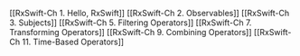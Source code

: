 [[RxSwift-Ch 1. Hello, RxSwift]]
[[RxSwift-Ch 2. Observables]]
[[RxSwift-Ch 3. Subjects]]
[[RxSwift-Ch 5. Filtering Operators]]
[[RxSwift-Ch 7. Transforming Operators]]
[[RxSwift-Ch 9. Combining Operators]]
[[RxSwift-Ch 11. Time-Based Operators]]